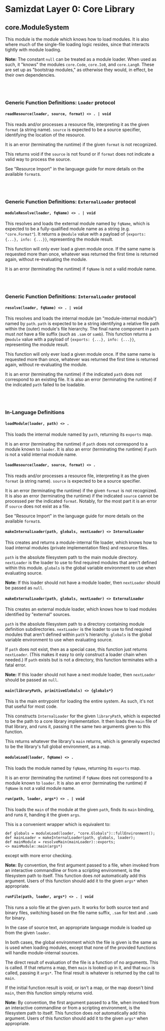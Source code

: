Samizdat Layer 0: Core Library
==============================

core.ModuleSystem
-----------------

This module is the module which knows how to load modules. It is also
where much of the single-file loading logic resides, since that interacts
tightly with module loading.

**Note:** The constant `null` can be treated as a module loader. When used
as such, it "knows" the modules `core.Code`, `core.Io0`, and `core.Lang0`.
These are set up as "bootstrap modules," as otherwise they would, in effect,
be their own dependencies.


<br><br>
### Generic Function Definitions: `Loader` protocol

#### `readResource(loader, source, format) <> . | void`

This reads and/or processes a resource file, interpreting it as the given
`format` (a string name). `source` is expected to be a source specifier,
identifying the location of the resource.

It is an error (terminating the runtime) if the given `format` is not
recognized.

This returns void if the `source` is not found or if `format` does not
indicate a valid way to process the source.

See "Resource Import" in the language guide for more details on the
available `format`s.


<br><br>
### Generic Function Definitions: `ExternalLoader` protocol

#### `moduleResolve(loader, fqName) <> . | void`

This resolves and loads the external module named by `fqName`, which is
expected to be a fully-qualified module name as a string
(e.g. `"core.Format"`). It returns a `@module` value with a payload of
`{exports: {...}, info: {...}}`, representing the module result.

This function will only ever load a given module once. If the same name
is requested more than once, whatever was returned the first time
is returned again, without re-evaluating the module.

It is an error (terminating the runtime) if `fqName` is not a valid module
name.


<br><br>
### Generic Function Definitions: `InternalLoader` protocol

#### `resolve(loader, fqName) <> . | void`

This resolves and loads the internal module (an "module-internal module")
named by `path`. `path` is expected to be a string identifying a relative
file path within the (outer) module's file hierarchy. The final name
component in `path` must *not* have a file suffix (such as `.sam` or `samb`).
This function returns a `@module` value with a payload of
`{exports: {...}, info: {...}}`, representing the module result.

This function will only ever load a given module once. If the same name
is requested more than once, whatever was returned the first time
is returned again, without re-evaluating the module.

It is an error (terminating the runtime) if the indicated `path` does not
correspond to an existing file. It is also an error (terminating the runtime)
if the indicated `path` failed to be loadable.


<br><br>
### In-Language Definitions

#### `loadModule(loader, path) <> .`

This loads the internal module named by `path`, returning its `exports` map.

It is an error (terminating the runtime) if `path` does not correspond to
a module known to `loader`. It is also an error (terminating the runtime)
if `path` is not a valid internal module name.

#### `loadResource(loader, source, format) <> .`

This reads and/or processes a resource file, interpreting it as the given
`format` (a string name). `source` is expected to be a source specifier.

It is an error (terminating the runtime) if the given `format` is not
recognized. It is also an error (terminating the runtime) if the indicated
`source` cannot be processed per the indicated `format`. Notably, for the
most part it is an error if `source` does not exist as a file.

See "Resource Import" in the language guide for more details on the
available `format`s.


#### `makeInternalLoader(path, globals, nextLoader) <> InternalLoader`

This creates and returns a module-internal file loader, which knows how
to load internal modules (private implementation files) and resource
files.

`path` is the absolute filesystem path to the main module directory.
`nextLoader` is the loader to use to find required modules that aren't
defined within this module. `globals` is the global variable environment
to use when evaluating source.

**Note:** If this loader should not have a module loader, then
`nextLoader` should be passed as `null`.

#### `makeExternalLoader(path, globals, nextLoader) <> ExternalLoader`

This creates an external module loader, which knows how to load modules
identified by "external" sources.

`path` is the absolute filesystem path to a directory containing module
definition subdirectories. `nextLoader` is the loader to use to find
required modules that aren't defined within `path`'s hierarchy. `globals`
is the global variable environment to use when evaluating source.

If `path` does not exist, then as a special case, this function just returns
`nextLoader`. (This makes it easy to only construct a loader chain
when needed.) If `path` exists but is not a directory, this function
terminates with a fatal error.

**Note:** If this loader should not have a next module loader, then
`nextLoader` should be passed as `null`.

#### `main(libraryPath, primitiveGlobals) <> {globals*}`

This is the main entrypoint for loading the entire system. As such, it's
not that useful for most code.

This constructs `InternalLoader` for the given `libraryPath`, which is
expected to be the path to a core library implementation. It then loads
the `main` file of that library, and runs it, passing it the same two
arguments given to this function.

This returns whatever the library's `main` returns, which is generally
expected to be the library's full global environment, as a map.

#### `moduleLoad(loader, fqName) <> .`

This loads the module named by `fqName`, returning its `exports` map.

It is an error (terminating the runtime) if `fqName` does not correspond to
a module known to `loader`. It is also an error (terminating the runtime)
if `fqName` is not a valid module name.


#### `run(path, loader, args*) <> . | void`

This loads the `main` of the module at the given `path`, finds its
`main` binding, and runs it, handing it the given `args`.

This is a convenient wrapper which is equivalent to:

```
def globals = moduleLoad(loader, "core.Globals")::fullEnvironment();
def mainLoader = makeInternalLoader(path, globals, loader);
def mainModule = resolveMain(mainLoader)::exports;
<> mainModule::main(args*)
```

except with more error checking.

**Note:** By convention, the first argument passed to a file, when invoked
from an interactive commandline or from a scripting environment, is the
filesystem path to itself. This function does *not* automatically add this
argument. Users of this function should add it to the given `args*` when
appropriate.

#### `runFile(path, loader, args*) <> . | void`

This runs a solo file at the given `path`. It works for both source text
and binary files, switching based on the file name suffix, `.sam` for text
and `.samb` for binary.

In the case of source text, an appropriate language module is loaded up
from the given `loader`.

In both cases, the global environment which the file is given is the
same as is used when loading modules, except that none of the provided
functions will handle module-internal sources.

The direct result of evaluation of the file is a function of no arguments.
This is called. If that returns a map, then `main` is looked up in it,
and that `main` is called, passing it `args*`. The final result is whatever
is returned by the call to `main`.

If the initial function result is void, or isn't a map, or the map doesn't
bind `main`, then this function simply returns void.

**Note:** By convention, the first argument passed to a file, when invoked
from an interactive commandline or from a scripting environment, is the
filesystem path to itself. This function does *not* automatically add this
argument. Users of this function should add it to the given `args*` when
appropriate.
